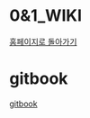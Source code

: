 # 0&1\_WIKI

[홈페이지로 돌아가기](http://www.zeronecode.com)

# gitbook
[gitbook](https://zerone.gitbooks.io/wiki/content/)
